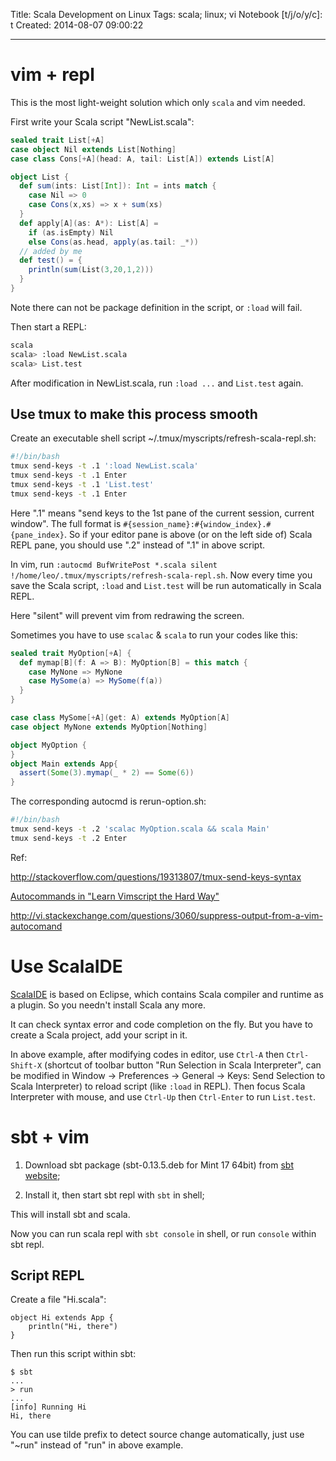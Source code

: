 Title: Scala Development on Linux
Tags: scala; linux; vi
Notebook [t/j/o/y/c]: t
Created: 2014-08-07 09:00:22

------

# vim + repl

This is the most light-weight solution which only `scala` and vim needed.

First write your Scala script "NewList.scala":

```scala
sealed trait List[+A]
case object Nil extends List[Nothing]
case class Cons[+A](head: A, tail: List[A]) extends List[A]

object List {
  def sum(ints: List[Int]): Int = ints match {
    case Nil => 0
    case Cons(x,xs) => x + sum(xs)
  }
  def apply[A](as: A*): List[A] =
    if (as.isEmpty) Nil
    else Cons(as.head, apply(as.tail: _*))
  // added by me
  def test() = {
    println(sum(List(3,20,1,2)))
  }
}
```

Note there can not be package definition in the script, or `:load` will fail.

Then start a REPL:

```bash
scala
scala> :load NewList.scala
scala> List.test
```

After modification in NewList.scala, run `:load ...` and `List.test` again.

## Use tmux to make this process smooth

Create an executable shell script ~/.tmux/myscripts/refresh-scala-repl.sh:

```bash
#!/bin/bash
tmux send-keys -t .1 ':load NewList.scala'
tmux send-keys -t .1 Enter
tmux send-keys -t .1 'List.test'
tmux send-keys -t .1 Enter
```

Here ".1" means "send keys to the 1st pane of the current session, current window".
The full format is `#{session_name}:#{window_index}.#{pane_index}`.
So if your editor pane is above (or on the left side of) Scala REPL pane,
you should use ".2" instead of ".1" in above script.

In vim, run `:autocmd BufWritePost *.scala silent !/home/leo/.tmux/myscripts/refresh-scala-repl.sh`.
Now every time you save the Scala script,
`:load` and `List.test` will be run automatically in Scala REPL.

Here "silent" will prevent vim from redrawing the screen.

Sometimes you have to use `scalac` & `scala` to run your codes like this:

```scala
sealed trait MyOption[+A] {
  def mymap[B](f: A => B): MyOption[B] = this match {
    case MyNone => MyNone
    case MySome(a) => MySome(f(a))
  }
}

case class MySome[+A](get: A) extends MyOption[A]
case object MyNone extends MyOption[Nothing]

object MyOption {
}
object Main extends App{
  assert(Some(3).mymap(_ * 2) == Some(6))
}
```

The corresponding autocmd is rerun-option.sh:

```bash
#!/bin/bash
tmux send-keys -t .2 'scalac MyOption.scala && scala Main'
tmux send-keys -t .2 Enter
```

Ref:

http://stackoverflow.com/questions/19313807/tmux-send-keys-syntax

[Autocommands in "Learn Vimscript the Hard Way"](http://learnvimscriptthehardway.stevelosh.com/chapters/12.html)

http://vi.stackexchange.com/questions/3060/suppress-output-from-a-vim-autocomand

# Use ScalaIDE

[ScalaIDE](http://scala-ide.org/) is based on Eclipse,
which contains Scala compiler and runtime as a plugin.
So you needn't install Scala any more.

It can check syntax error and code completion on the fly.
But you have to create a Scala project, add your script in it.

In above example, after modifying codes in editor,
use `Ctrl-A` then `Ctrl-Shift-X` (shortcut of toolbar button "Run Selection
in Scala Interpreter", can be modified in Window -> Preferences -> General ->
Keys: Send Selection to Scala Interpreter) to reload script
(like `:load` in REPL). Then focus Scala Interpreter with mouse,
and use `Ctrl-Up` then `Ctrl-Enter` to run `List.test`.

# sbt + vim

1. Download sbt package (sbt-0.13.5.deb for Mint 17 64bit) from
[sbt website](http://www.scala-sbt.org/);

1. Install it, then start sbt repl with `sbt` in shell;

This will install sbt and scala.

Now you can run scala repl with `sbt console` in shell,
or run `console` within sbt repl.

## Script REPL

Create a file "Hi.scala":

    object Hi extends App {
        println("Hi, there")
    }

Then run this script within sbt:

    $ sbt
    ...
    > run
    ...
    [info] Running Hi
    Hi, there

You can use tilde prefix to detect source change automatically,
just use "~run" instead of "run" in above example.
